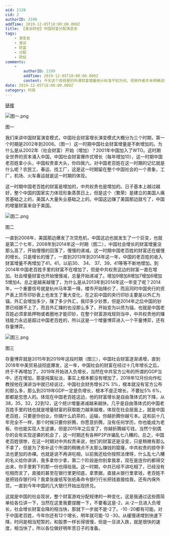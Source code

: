 ```yaml
---
aid: 2128
cid: 2
authorID: 2199
addTime: 2019-12-05T18:00:00.000Z
title: 【漫谈财经】中国财富分配演变史
tags:
    - 演变史
    - 漫谈
    - 财富
    - 分配
    - 财经
comments:
    -
        authorID: 2199
        addTime: 2019-12-05T18:00:00.000Z
        content: 今天这个视频里的所谓财富增量统计标准不知为何，视频作者并未明确说明。仅仅给出了结果，全部归一化为十位数。
date: 2019-12-05T18:00:00.000Z
category: 时政
---
```


[链接](https://www.youtube.com/watch?v=HDDCAS4we4E)

![图一.png](https://i.loli.net/2019/12/06/Xq3TOuhb7amRfVi.png)

图一

我们来讲中国财富演变模式，中国社会财富增长演变模式大概分为三个时期，第一个时期是2002年到2008。（图一）这一时期中国社会财富增量是不断增加的。为什么是从2002年（社会财富）开始（增加）？2001年中国加入了WTO。这时期全世界的资本涌入中国，中国社会财富爆炸式增长（每年增加10），这一时期中国老百姓拿小头，中国权贵拿大头，你四我六。对中国老百姓在这一时期的记忆就是什么呢？农民工、春运、找工厂，这是这一时期留在整个中国社会的一个景象，工厂，机场、火车春运就是这一时期的体现。

这一时期中国老百姓的财富是增加的，中共权贵也是增加的。日子基本上越过越好，整个中国的国家实力体现形象蒸蒸日上，但是这个（繁荣）是建立的美国人痛苦基础之上的，美国人大量失业基础之上的。中国这边赚了美国那边就亏了，中国的增量财富来自于美国。

![图二.png](https://i.loli.net/2019/12/06/iIm2A6RT9PJYjWf.png)

图二

一直到2008年，美国那边爆发了次贷危机，中国这边也就发生了一个巨变，也就是第二个七年，2008年到2014年这一时期（图二），中国社会增长的财富增量没那么高了，开始慢慢的回落了，慢慢的递减。这一时期中国老百姓的财富还在缓慢的增长。只是增长的慢了，一直到2013年到2014年这一年，中国的老百姓的收入财富增量不再增加了41，41，以前30、 34、 37、39、41等等不断地增加。到2014年中国老百姓手里的财富不在增加了，但是中共权贵这边的财富一直在增加，社会增量财富也开始慢慢减，总量开始递减了。增加9增加8增加7增加6增加5增加4。总之是越来越慢了，为什么是从2013年到2014年这一年变了呢？2014年，一个重要信号就是杭州马年第一降，楼市开始降价了，而且同时中国央行的资产表上货币印钞表上也发生了重大变化，在之前中国的央行印钞主要是以外汇为锚，外汇会增加多少，赚了多少外汇，我印多少钞票，但是2014年之后中国的钞票已经跟不上了，而且外汇赚的也没那么多了，开始变为以债为锚，也就是中国老百姓必须拿抵押物或者圈地才能印钞，在整个财富游戏规则当中，中共权贵他的赚钱能力永远是超过中国老百姓的，所以这是一个增量博弈进入一个平量博弈，还有存量博弈。

![图三.png](https://i.loli.net/2019/12/06/kCH9eKTrjOQnFlv.png)

图三

存量博弈就是2015年到2019年这段时期（图三），中国社会财富逐渐递增，直到2018年中美贸易战彻底爆发，这一年，中国社会的财富在经过十几年增长之后，终于不再增加了。2019年开始进入负增长，当然在中共官方公布的所谓的GDP当中，还在增加，那是纯属扯淡，事实上根本都没有增加了，2018年12月份向作松教授他在演讲当中就已经说过，中国社会财务增长2% 3%，根本就没有官方公布的那么多，那么到2019年GDP一定是负增长，根本不是正增长，不要扯5% 6%，那都是忽悠人的。体现在中国老百姓这边，他的财富增长是自由落体式的下降，从38，35，32，22到12，这个统计增量递减越来越快，几乎是自由落体式的中国老百姓手里的钱也就是增量财富的获取能力越来越难，体现在社会层面上，就是中国老百姓，只要是你创业，你搞什么奶茶的，运输，你越折腾你越亏本。这和前十几年完全不一样，那个时候只要你折腾，你愿意折腾，没有任何学历，你也能成为老板，你也能实现人生逆袭，但是2015年之后变了，你越折腾越亏钱，当然个别偶尔的会有实现逆袭的机会了，这一时期还有各种P2P诈骗乱七八糟的，总之，中国老百姓很惨，在这一时期对中共权贵来说，他们的财富还是没变，只是稍微有那么不拿了，但是为了弥补这个所谓的稍微点不太那么赚钱的窟窿，中共权贵的掠夺手法也更加的赤裸。也就是说不再讲吃相，以前我还给你按照法律呀，什么乱七八糟的名义给你讲讲，我多拿你少拿，第二个阶段是你别拿我拿，现在是连你的都得交出来，你手里剩下的那一份也得给我。这一时期，中共已经不讲吃相了，已经没有吃相而言了，直接的甚至在银行里更彻底，拿票据，直接从银行里拿钱，老百姓不是把钱存银行吗？我拿张废纸写张纸条命令银行行长把钱直接给我，还有内保外贷。一直到今年中国的几大银行开始出现挤兑。

这就是中国的社会现状，整个财富游戏分配规律的一种变化，这是我通过这些图简单给各位讲一下，当然在这里我要提醒一下，不要看这是-2，从-2一旦进入负增长，社会增长财富会降的相当快，那就下一步就不是-2了。-10 -20都有可能。对于中国老百姓，今年你还有12个增长，明年就可能-12 -30。从缓慢递增到快速下降，时间是相当短暂的，和股票一样长得很慢，但是一旦进入跌，就是很快的速度，相当快了，所以各位做好明年苦日子的准备。
